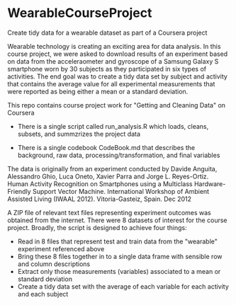 # WearableCourseProject
Create tidy data for a wearable dataset as part of a Coursera project

Wearable technology is creating an exciting area for data analysis.  In this course project, we were asked to download results of an experiment based on data from the acceleraometer and gyroscope of a Samsung Galaxy S smartphone worn by 30 subjects as they participated in six types of activities.  The end goal was to create a tidy data set by subject and activity that contains the average value for all experimental measurements that were reported as being either a mean or a standard deviation.

This repo contains course project work for "Getting and Cleaning Data" on Coursera

* There is a single script called run_analysis.R which loads, cleans, subsets, and summzrizes the project data

* There is a single codebook CodeBook.md that describes the background, raw data, processing/transformation, and final variables

The data is originally from an experiment conducted by Davide Anguita, Alessandro Ghio, Luca Oneto, Xavier Parra and Jorge L. Reyes-Ortiz. Human Activity Recognition on Smartphones using a Multiclass Hardware-Friendly Support Vector Machine.  International Workshop of Ambient Assisted Living (IWAAL 2012). Vitoria-Gasteiz, Spain. Dec 2012

A ZIP file of relevant text files representing experiment outcomes was obtained from the internet.  There were 8 datasets of interest for the course project.  Broadly, the script is designed to achieve four things:

* Read in 8 files that represent test and train data from the "wearable" experiment referenced above
* Bring these 8 files together in to a single data frame with sensible row and column descriptions
* Extract only those measurements (variables) associated to a mean or standard deviation
* Create a tidy data set with the average of each variable for each activity and each subject

